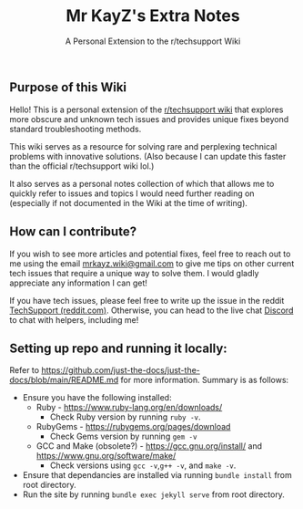 <p align="center">
    <h1 align="center">Mr KayZ's Extra Notes</h1>
    <p align="center">A Personal Extension to the r/techsupport Wiki</p>
    <br>
</p>

## Purpose of this Wiki

Hello! This is a personal extension of the [r/techsupport wiki](https://rtech.support/) that explores more obscure and unknown tech issues and provides unique fixes beyond standard troubleshooting methods.

This wiki serves as a resource for solving rare and perplexing technical problems with innovative solutions. (Also because I can update this faster than the official r/techsupport wiki lol.)

It also serves as a personal notes collection of which that allows me to quickly refer to issues and topics I would need further reading on (especially if not documented in the Wiki at the time of writing).

## How can I contribute?

If you wish to see more articles and potential fixes, feel free to reach out to me using the email [mrkayz.wiki@gmail.com](mailto:mrkayz.wiki@gmail.com) to give me tips on other current tech issues that require a unique way to solve them. I would gladly appreciate any information I can get!

If you have tech issues, please feel free to write up the issue in the reddit [TechSupport (reddit.com)](https://www.reddit.com/r/techsupport/). Otherwise, you can head to the live chat [Discord](https://discord.com/invite/2EDwzWa) to chat with helpers, including me!

## Setting up repo and running it locally:
Refer to https://github.com/just-the-docs/just-the-docs/blob/main/README.md for more information. Summary is as follows:

- Ensure you have the following installed:
    - Ruby - https://www.ruby-lang.org/en/downloads/
        - Check Ruby version by running `ruby -v`.
    - RubyGems - https://rubygems.org/pages/download
        - Check Gems version by running `gem -v`
    - GCC and Make (obsolete?) - https://gcc.gnu.org/install/ and https://www.gnu.org/software/make/
        - Check versions using `gcc -v`,`g++ -v`, and `make -v`.
- Ensure that dependancies are installed via running `bundle install` from root directory.
- Run the site by running `bundle exec jekyll serve` from root directory.